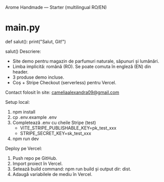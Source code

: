 Arome Handmade — Starter (multilingual RO/EN)
# main.py

def salut():
    print("Salut, Git!")

salut()
Descriere:
- Site demo pentru magazin de parfumuri naturale, săpunuri și lumânări.
- Limba implicită: română (RO). Se poate comuta în engleză (EN) din header.
- 3 produse demo incluse.
- Coș + Stripe Checkout (serverless) pentru Vercel.

Contact folosit în site: cameliaalexandra09@gmail.com

Setup local:
1. npm install
2. cp .env.example .env
3. Completează .env cu cheile Stripe (test)
   - VITE_STRIPE_PUBLISHABLE_KEY=pk_test_xxx
   - STRIPE_SECRET_KEY=sk_test_xxx
4. npm run dev

Deploy pe Vercel:
1. Push repo pe GitHub.
2. Import proiect în Vercel.
3. Setează build command: npm run build și output dir: dist.
4. Adaugă variabilele de mediu în Vercel.
